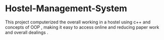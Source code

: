 # Hostel-Management-System
This project computerized the overall working in a hostel using c++ and concepts of OOP , making it easy to access online and reducing paper work and overall dealings .
